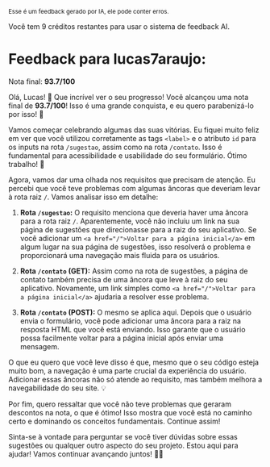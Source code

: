 <sup>Esse é um feedback gerado por IA, ele pode conter erros.</sup>

Você tem 9 créditos restantes para usar o sistema de feedback AI.

# Feedback para lucas7araujo:

Nota final: **93.7/100**

Olá, Lucas! 🚀 Que incrível ver o seu progresso! Você alcançou uma nota final de **93.7/100**! Isso é uma grande conquista, e eu quero parabenizá-lo por isso! 🎉

Vamos começar celebrando algumas das suas vitórias. Eu fiquei muito feliz em ver que você utilizou corretamente as tags `<label>` e o atributo `id` para os inputs na rota `/sugestao`, assim como na rota `/contato`. Isso é fundamental para acessibilidade e usabilidade do seu formulário. Ótimo trabalho! 👏

Agora, vamos dar uma olhada nos requisitos que precisam de atenção. Eu percebi que você teve problemas com algumas âncoras que deveriam levar à rota raiz `/`. Vamos analisar isso em detalhe:

1. **Rota `/sugestao`:** O requisito menciona que deveria haver uma âncora para a rota raiz `/`. Aparentemente, você não incluiu um link na sua página de sugestões que direcionasse para a raiz do seu aplicativo. Se você adicionar um `<a href="/">Voltar para a página inicial</a>` em algum lugar na sua página de sugestões, isso resolverá o problema e proporcionará uma navegação mais fluida para os usuários.

2. **Rota `/contato` (GET):** Assim como na rota de sugestões, a página de contato também precisa de uma âncora que leve à raiz do seu aplicativo. Novamente, um link simples como `<a href="/">Voltar para a página inicial</a>` ajudaria a resolver esse problema.

3. **Rota `/contato` (POST):** O mesmo se aplica aqui. Depois que o usuário envia o formulário, você pode adicionar uma âncora para a raiz na resposta HTML que você está enviando. Isso garante que o usuário possa facilmente voltar para a página inicial após enviar uma mensagem.

O que eu quero que você leve disso é que, mesmo que o seu código esteja muito bom, a navegação é uma parte crucial da experiência do usuário. Adicionar essas âncoras não só atende ao requisito, mas também melhora a navegabilidade do seu site. 💡

Por fim, quero ressaltar que você não teve problemas que geraram descontos na nota, o que é ótimo! Isso mostra que você está no caminho certo e dominando os conceitos fundamentais. Continue assim! 

Sinta-se à vontade para perguntar se você tiver dúvidas sobre essas sugestões ou qualquer outro aspecto do seu projeto. Estou aqui para ajudar! Vamos continuar avançando juntos! 💪🚀